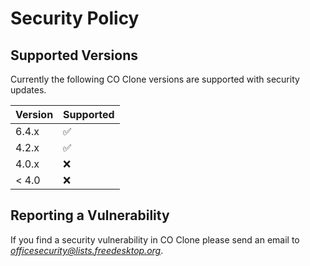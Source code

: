 # Security Policy

## Supported Versions

Currently the following CO Clone versions are supported with security updates.

| Version | Supported          |
| ------- | ------------------ |
| 6.4.x   | :white_check_mark: |
| 4.2.x   | :white_check_mark: |
| 4.0.x   | :x: |
| < 4.0   | :x:                |

## Reporting a Vulnerability

If you find a security vulnerability in CO Clone please send an email to *officesecurity@lists.freedesktop.org*. 
